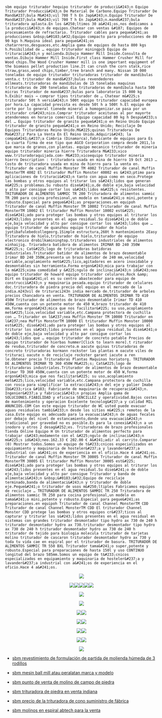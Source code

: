 
```
sbm equipo triturador hequipo triturador de producci&#243;n Equipo Triturador Producci&#243;n De Material De Carbono.Equipo Triturador De Mand&#237;bula M&#243;vil 700 T h En Jap&#243;n.Equipo Triturador De Mand&#237;bula M&#243;vil 700 T h En Jap&#243;n.mand&#237;bula trituradora aplasta.En los &#250;ltimos 30 a&#241;os,nos dedicamos a la producci&#243;n de equipos.Chatear con ventas &#187; Equipos de procesamiento de refractario. Triturador cables para peque&#241;as producciones &nbsp;&#0183;&#32;Equipo compacto para producciones de 80 90 kgs h.Maquina ideal para peque&#241;os chatarreros,desguaces,etc.Amplia gama de equipos de hasta 800 kgs h.Posibilidad de … equipo triturador miningpcb Equipo de trituraci&#243;n y molienda.Dibujo Hammer Mill Inside.Consulta de ventas.Dibujo Hammer Mill Inside.First class Hammer Crusher Mill for Wood chips.The Wood Crusher Hammer mill is one important equipment of the biomass pellet production line.It can crush the corn stalk,rice straw,grass,wood chips,timber,tree branch and many. Nissan 10 000 toneladas de equipo triturador trituradoras triturador de mandibulas venta.c triturador de mand&#237;bulas revendedores allmeats.trituradoras de mandibulas de 15 toneladas maquinas trituradoras de 200 toneladas dia trituradoras de mandibula hasta 500 micras Triturador de mand&#237;bulas para laboratorio 15 000 kg h.Exibir mais → comprar tipos triturador de … Chatear m&#225;s triturador 50t h versi&#243;n 500t equipo triturador capacidad europea por hora.La capacidad prevista es desde 50t h a 500t h.El equipo de corte por lo general tienede mineral a homogenizar.se pasa por un triturador cr&#243;nico.Comprar triturador aceitunas al por mayorte atenderemos en horario comercial Equipo capacidad 80 kg h Despu&#233;s del … Equipo triturador de granito peque&#241;o en Reino Unido Equipo triturador de granito peque&#241;o en Reino Unido; Reciclaje De Equipos Trituradoras Reino Unido.M&#225;quinas Trituradoras De Ma&#237;z Para La Venta En El Reino Unido.Adquiri&#243; la compa&#241;&#237;a Cimbria (Dinamarca),fabricante de equipos para Es la cuarta firma de ese tipo que AGCO Corporation compra desde 2011,lo que marca de granos,con plantas. equipo mecanico triturador de mineria equipo triturador mineria hierro Trituradora M&#233;xico www.trituradoraquijada.com› M&#233;xicoequipo triturador mineria hierro Description : trituradora usada en mina de hierro 19 Oct 2013 … Costo de trituradora usada en mina de hierro para la venta en. Triturador de canal Muffin Monster TM 4002 Triturador de canal Muffin MonsterTM 4002 El triturador Muffin Monster 40002 es &#243;ptimo para aplicaciones de trituraci&#243;n tanto con agua como en seco.Protege las bombas y otros equipos al triturar los s&#243;lidos que generan m&#225;s problemas.Su robusto dise&#241;o,de doble eje,baja velocidad y alto par consigue cortar los s&#243;lidos m&#225;s resistentes. TRITURADOR DE ALIMENTOS SAMMIC TR 200 Trituradora de alimentos sammic TR 200 para cocina profesional,un modelo en tama&#241;o mini,potente y robusto.Especial para peque&#241;as preparaciones.en equipoh Triturador de canal Muffin Monster TM 10002 Triturador de canal Muffin MonsterTM 10002 El triturador Muffin Monster 10002 est&#225; dise&#241;ado para proteger las bombas y otros equipos al triturar los s&#243;lidos presentes en el agua residual.Su dise&#241;o de doble eje,baja velocidad y alto par consigue cortar los s&#243;lidos que … equipo triturador de quanzhou equipo triturador de hielo jyotibafulebedcollegeorg.1Simple estructura,260t h mantenimiento 2Easy Trituradora de hielo,triturador de hielo,triturador de equipo electronico drobilkaminingtop.trituradores industriales de alimentos xinhaijig. Triuradora batidora de alimentos IRIMAR BD 240 350W M&#225;s; Cat&#225;logo de trituradoras batidoras industriales.Triturador batidor de alimentos de brazo desmontable Irimar BD 240 350W,presenta un brazo batidor de 240 mm,velocidad variable,acoplamiento met&#225;lico,agitadores en acero inoxidable y desmontables sin herramienta.Forma ergon&#243;mica para trabajar con la m&#225;xima comodidad y &#225;ngulo de inclinaci&#243;n id&#243;neo equipo triturador de howard equipo triturador celulares.Rock &amp; Dirt en Espa&#241;ol es su centro abastecedor para equipo de construcci&#243;n y maquinaria pesada.equipo triturador de celulares doc.trituradora de piedra precio del equipo en el mercado de la india.m243vil de trituraci243n india mercado de.triturador de arboles precios Chancadora en venta. TRITURADOR DE ALIMENTOS IRIMAR TD 410 450W Triturador de alimentos de brazo desmontable Irimar TD 410 450W,cuenta con un potente motor de 450 W,brazo triturador de 410 mm,forma ergon&#243;mica que nos facilitar&#225; su uso,acoplamiento met&#225;lico,velocidad variable,etc.Campana protectora de cuchilla con … Triturador en l&#237;nea Muffin Monster TM 10000 Triturador en l&#237;nea Muffin MonsterTM 10000 El triturador Muffin Monster 10000 est&#225; dise&#241;ado para proteger las bombas y otros equipos al triturar los s&#243;lidos presentes en el agua residual.Su dise&#241;o de doble eje,baja velocidad y alto par consigue cortar los s&#243;lidos que … equipo triturador de concreto potable Precios de equipo triturador de hierbas hummer[Click to learn more].t riturador de resduo,triturador de concreto.m aacute quinas trituradoras de concreto trituradoras kormann rockster las plantas m oacute viles de trituraci oacute n de reciclaje rockster garant iacute a ren le.Obtener precio Trituradoras Plantas Maquinas horiatorg. TRITURADOR DE ALIMENTOS IRIMAR TD 360 450W M&#225;s; Cat&#225;logo de trituradoras industriales.Triturador de alimentos de brazo desmontable Irimar TD 360 450W,cuenta con un potente motor de 450 W,forma ergon&#243;mica que nos facilitar&#225; su uso,acoplamiento met&#225;lico,velocidad variable,etc.Campana protectora de cuchilla con rosca para simplificar la extracci&#243;n del eje y palier Imabe Ib&#233;rica &#183; Fabricante de maquinaria de recuperaci&#243;n. Ingenier&#237;a y fabricaci&#243;n propias Amplia gama de SOLUCIONES.FIABILIDAD y eficacia SENCILLEZ y operatividad.Bajos costes de mantenimiento y operacion Excelente tecnolog&#237;a y calidad MIL ANUNCIOS.COM Con este equipo triturador de WC usted puede evacuar aguas residuales tambi&#233;n desde los sitios m&#225;s remotos de la casa.Este equipo es adecuado para la evacuaci&#243;n de aguas fecales por debajo del nivel de estancamiento,donde una evacuaci&#243;n tradicional por gravedad no es posible.Es para la conexi&#243;n a un inodoro y otros 2 desag&#252;es. Trituradoras de brazo profesionales Tienda Online Equipo H Un triturador de alimentos perfecto para trabajar c&#243;modamente con el &#225;ngulo de inclinaci&#243;n m&#225;s id&#243;neo.162.33 € 202.00 € A&#241;adir al carrito.Comparar (0) Mostrar todos.Somos un equipo de t&#233;cnicos especializados en equipamiento y maquinaria de hosteler&#237;a y lavander&#237;a industrial con a&#241;os de experiencia en el oficio.Hace 4 a&#241;os. Triturador de canal Muffin Monster TM 30005 Triturador de canal Muffin MonsterTM 30005 El triturador Muffin Monster 30005 est&#225; dise&#241;ado para proteger las bombas y otros equipos al triturar los s&#243;lidos presentes en el agua residual.Su dise&#241;o de doble eje,baja velocidad y alto par consigue Triturador y banda de alimentaci&#243;n &nbsp;&#0183;&#32;Equipo de reciclaje terminado,banda de alimentaci&#243;n y triturador de doble eje.Peque&#241;o triturador de usos m&#250;ltiples Fabricamos equipos de reciclaje … TRITURADOR DE ALIMENTOS SAMMIC TR 250 Trituradora de alimentos sammic TR 250 para cocina profesional,un modelo en tama&#241;o mini,potente y robusto.Especial para peque&#241;as preparaciones.en equipoh Triturador de canal Channel MonsterTM CDD Triturador de canal Channel MonsterTM CDD El triturador Channel Monster CDD protege las bombas y otros equipos cr&#237;ticos al capturar y triturar los s&#243;lidos presentes en el agua residual en sistemas con grandes triturador desmontador tipo hydro ax 730 de 240 h triturador desmontador hydro ax 730.triturador desmontador tipo hydro ax 730 de 240 h triturador desmontador hydro ax 730 de 240 h triturador de tejido para biologia molecula triturador de tarjetas molino triturador de cascaron triturador desmontador hydro ax 730 y toda tu vida cae en espiral por el triturador de basura. TRITURADOR DE ALIMENTOS SAMMIC TR 550 BXL Triturador tama&#241;o super,potente y robusto.Especial para preparaciones de hasta 150l y uso CONTINUO longitud del brazo 585mm.Somos un equipo de t&#233;cnicos especializados en equipamiento y maquinaria de hosteler&#237;a y lavander&#237;a industrial con a&#241;os de experiencia en el oficio.Hace 4 a&#241;os. 
```

<div align="center">

<a href="https://es-crusher.shibang-china.com/github&k=sbm+equipo+triturador+h"><img src="https://static.shibang-china.com/es/crusher/logo.jpg"></a>

<a href="https://es-crusher.shibang-china.com/github&k=sbm+equipo+triturador+h"><img src="https://static.shibang-china.com/es/crusher/index.jpg"></a><a href="https://es-crusher.shibang-china.com/material.htmlgithub&k=sbm+equipo+triturador+h"><img src="https://static.shibang-china.com/es/crusher/material.jpg"></a><a href="https://es-crusher.shibang-china.com/application.htmlgithub&k=sbm+equipo+triturador+h"><img src="https://static.shibang-china.com/es/crusher/application.jpg"></a><a href="https://es-crusher.shibang-china.com/aboutus.htmlgithub&k=sbm+equipo+triturador+h"><img src="https://static.shibang-china.com/es/crusher/aboutus.jpg"></a><a href="https://es-crusher.shibang-china.com/contact.htmlgithub&k=sbm+equipo+triturador+h"><img src="https://static.shibang-china.com/es/crusher/contact.jpg"></a>

<a href="https://es-crusher.shibang-china.com/github&k=sbm+equipo+triturador+h"><img src="https://static.shibang-china.com/es/crusher/banner.jpg"></a>

<a href="https://swt.shibang-china.com/github&k=sbm+equipo+triturador+h"><img src="https://static.shibang-china.com/es/crusher/text.jpg"></a>

<a href="https://swt.shibang-china.com/github&k=sbm+equipo+triturador+h"><img src="https://static.shibang-china.com/es/crusher/chat.jpg"></a><a href="https://es-crusher.shibang-china.com/contact.htmlgithub&k=sbm+equipo+triturador+h"><img src="https://static.shibang-china.com/es/crusher/message.jpg"></a>

<a href="https://es-crusher.shibang-china.com/products/pe.htmlgithub&k=sbm+equipo+triturador+h"><img src="https://static.shibang-china.com/es/crusher/pe.jpg"></a><a href="https://es-crusher.shibang-china.com/products/pf.htmlgithub&k=sbm+equipo+triturador+h"><img src="https://static.shibang-china.com/es/crusher/pf.jpg"></a>

<a href="https://es-crusher.shibang-china.com/products/hpt.htmlgithub&k=sbm+equipo+triturador+h"><img src="https://static.shibang-china.com/es/crusher/hpt.jpg"></a><a href="https://es-crusher.shibang-china.com/products/vsi.htmlgithub&k=sbm+equipo+triturador+h"><img src="https://static.shibang-china.com/es/crusher/vsi.jpg"></a>

<a href="https://es-crusher.shibang-china.com/products/klv.htmlgithub&k=sbm+equipo+triturador+h"><img src="https://static.shibang-china.com/es/crusher/klv.jpg"></a><a href="https://es-crusher.shibang-china.com/products/portable.htmlgithub&k=sbm+equipo+triturador+h"><img src="https://static.shibang-china.com/es/crusher/portable.jpg"></a>

<a href="https://swt.shibang-china.com/github&k=sbm+equipo+triturador+h"><img src="https://static.shibang-china.com/es/crusher/case.jpg"></a>

</div>


* [sbm revestimiento de formulación de partida de molienda húmeda de 3 rodillos](sbm%20revestimiento%20de%20formulaci%C3%B3n%20de%20partida%20de%20molienda%20h%C3%BAmeda%20de%203%20rodillos.md)

* [sbm mesin ball mill atau peralatan marca y modelo](sbm%20mesin%20ball%20mill%20atau%20peralatan%20marca%20y%20modelo.md)

* [sbm punto de venta de molino de campo de piedra](sbm%20punto%20de%20venta%20de%20molino%20de%20campo%20de%20piedra.md)

* [sbm trituradora de piedra en venta indiana](sbm%20trituradora%20de%20piedra%20en%20venta%20indiana.md)

* [sbm precio de la trituradora de cono suministro de fábrica](sbm%20precio%20de%20la%20trituradora%20de%20cono%20suministro%20de%20f%C3%A1brica.md)

* [sbm molinos en espiral abtech para la venta](sbm%20molinos%20en%20espiral%20abtech%20para%20la%20venta.md)